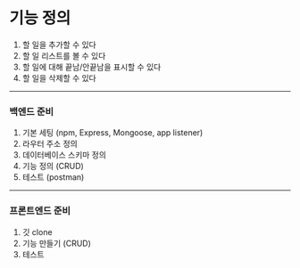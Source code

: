 # 기능 정의
1. 할 일을 추가할 수 있다
2. 할 일 리스트를 볼 수 있다
3. 할 일에 대해 끝남/안끝남을 표시할 수 있다
4. 할 일을 삭제할 수 있다
---

### 백엔드 준비
1. 기본 세팅 (npm, Express, Mongoose, app listener)
2. 라우터 주소 정의 
3. 데이터베이스 스키마 정의
4. 기능 정의 (CRUD)
5. 테스트 (postman)
---

### 프론트엔드 준비
1. 깃 clone
2. 기능 만들기 (CRUD)
3. 테스트
